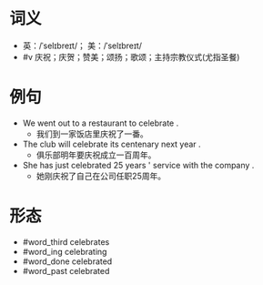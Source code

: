 # 词义
- 英：/ˈselɪbreɪt/； 美：/ˈselɪbreɪt/
- #v 庆祝；庆贺；赞美；颂扬；歌颂；主持宗教仪式(尤指圣餐)
# 例句
- We went out to a restaurant to celebrate .
	- 我们到一家饭店里庆祝了一番。
- The club will celebrate its centenary next year .
	- 俱乐部明年要庆祝成立一百周年。
- She has just celebrated 25 years ' service with the company .
	- 她刚庆祝了自己在公司任职25周年。
# 形态
- #word_third celebrates
- #word_ing celebrating
- #word_done celebrated
- #word_past celebrated
